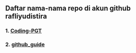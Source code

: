 ## **Daftar nama-nama repo di akun github rafliyudistira**

### 1. **[Coding-PGT](https://github.com/rafliyudistira/Coding-PGT.git)**
### 2. **[github_guide](https://github.com/rafliyudistira/github_guide.git)**
